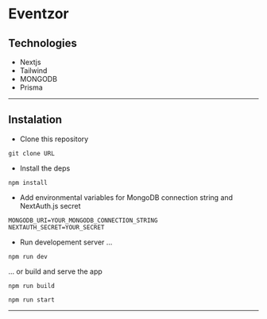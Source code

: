 # Eventzor



## Technologies

- Nextjs
- Tailwind
- MONGODB
- Prisma
_________________

## Instalation

- Clone this repository

```properties
git clone URL
```

- Install the deps

```properties
npm install
```

- Add environmental variables for MongoDB connection string and NextAuth.js secret

```
MONGODB_URI=YOUR_MONGODB_CONNECTION_STRING
NEXTAUTH_SECRET=YOUR_SECRET
```

- Run developement server ...


```properties
npm run dev
```

... or build and serve the app


```properties
npm run build
```


```properties
npm run start
```
---